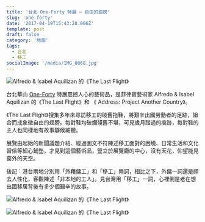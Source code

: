 ```yaml
---
title: '台北 One-Forty 特展 — 自由的翅膀'
slug: 'one-forty'
date: '2017-04-19T15:43:28.006Z'
template: post
draft: false
category: '地圖'
tags:
  - 台北
  - 移工
socialImage: '/media/IMG_0068.jpg'
---
```


![Alfredo & Isabel Aquilizan 的《The Last Flight》](/media/IMG_0067.jpg)

台北華山 [One-Forty](https://www.facebook.com/onefortytaiwan/) 特展震撼人心的藝術品，是菲律賓藝術家 Alfredo & Isabel Aquilizan 的《The Last Flight》和 《 Address: Project Another Country》。

《The Last Flight》搜集多年來尋訪移工的破舊拖鞋，將艱辛出國勞動者的足跡，組合而成象徵自由的翅膀。每對鞋均破爛殘舊不堪，可見歲月踏過的痕跡，每對鞋的主人也同樣地有故事靜候細聽。

展覽由起始的新聞議題介紹、經過圖文不符陳述移工面對的困境、日常生活和文化習俗等細心鋪墊，才見到這個藝術品，豎立於展覽廳的中心，沒有天花，仰望能見窗外的天空。

後記：港台兩地分別用「外藉傭工」和「移工」兩詞，相比之下，外傭一詞還是頗去人性化，客觀陳述「非本地的工人」。見台灣用「移工」一詞，心裡倒是老在想出國移居背後有多少個艱辛的故事。

![Alfredo & Isabel Aquilizan 的《The Last Flight》](/media/IMG_0068.jpg)

![Alfredo & Isabel Aquilizan 的《The Last Flight》](/media/IMG_0069.jpg)
